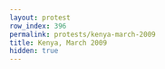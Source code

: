 ```yaml
---
layout: protest
row_index: 396
permalink: protests/kenya-march-2009
title: Kenya, March 2009
hidden: true
---
```

